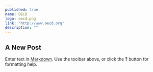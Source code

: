 ```yaml
---
published: true
name: OECD
logo: oecd.png
link: "http://www.oecd.org"
description: ""
---
```


## A New Post

Enter text in [Markdown](http://daringfireball.net/projects/markdown/). Use the toolbar above, or click the **?** button for formatting help.

